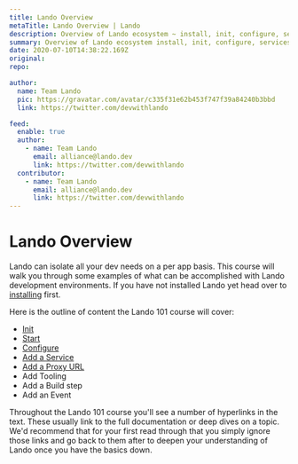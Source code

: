 ```yaml
---
title: Lando Overview
metaTitle: Lando Overview | Lando
description: Overview of Lando ecosystem ~ install, init, configure, services, tooling, build steps, and events.
summary: Overview of Lando ecosystem install, init, configure, services, tooling, build steps, and events.
date: 2020-07-10T14:38:22.169Z
original: 
repo: 

author:
  name: Team Lando
  pic: https://gravatar.com/avatar/c335f31e62b453f747f39a84240b3bbd
  link: https://twitter.com/devwithlando

feed:
  enable: true
  author:
    - name: Team Lando
      email: alliance@lando.dev
      link: https://twitter.com/devwithlando
  contributor:
    - name: Team Lando
      email: alliance@lando.dev
      link: https://twitter.com/devwithlando
---
```


# Lando Overview

<GuideHeader test="https://github.com/lando/lando/blob/master/examples/lando-101/README.md" name="Team Lando" pic="https://gravatar.com/avatar/c335f31e62b453f747f39a84240b3bbd" link="https://twitter.com/devwithlando" />
<YouTube url="" />

Lando can isolate all your dev needs on a per app basis. This course will walk you through some examples of what can be accomplished with Lando development environments. If you have not installed Lando yet head over to [installing](/basics/installation.html) first.

Here is the outline of content the Lando 101 course will cover:

* [Init](/guides/lando-101/lando-init.html)
* [Start](/guides/lando-101/lando-start.html)
* [Configure](/guides/lando-101/lando-config.html)
* [Add a Service](/guides/lando-101/lando-services.html)
* [Add a Proxy URL](/guides/lando-101/lando-proxy.html)
* Add Tooling
* Add a Build step
* Add an Event

Throughout the Lando 101 course you'll see a number of hyperlinks in the text. These usually link to the full documentation or deep dives on a topic. We'd recommend that for your first read through that you simply ignore those links and go back to them after to deepen your understanding of Lando once you have the basics down.

<GuideFooter test="" original="" repo=""/>
<Newsletter />
